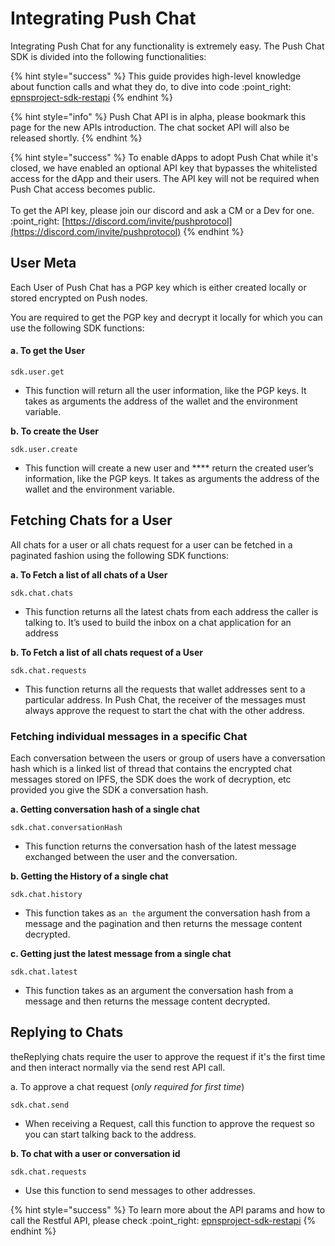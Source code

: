# Integrating Push Chat

Integrating Push Chat for any functionality is extremely easy. The Push Chat SDK is divided into the following functionalities:

{% hint style="success" %}
This guide provides high-level knowledge about function calls and what they do, to dive into code :point\_right: [epnsproject-sdk-restapi](../developer-tooling/push-sdk/sdk-packages-details/epnsproject-sdk-restapi/ "mention")
{% endhint %}

{% hint style="info" %}
Push Chat API is in alpha, please bookmark this page for the new APIs introduction. The chat socket API will also be released shortly.
{% endhint %}

{% hint style="success" %}
To enable dApps to adopt Push Chat while it's closed, we have enabled an optional API key that bypasses the whitelisted access for the dApp and their users. The API key will not be required when Push Chat access becomes public.\
\
To get the API key, please join our discord and ask a CM or a Dev for one. :point\_right: [https://discord.com/invite/pushprotocol](https://discord.com/invite/pushprotocol)
{% endhint %}

## User Meta

Each User of Push Chat has a PGP key which is either created locally or stored encrypted on Push nodes.&#x20;

You are required to get the PGP key and decrypt it locally for which you can use the following SDK functions:

#### **a.** To get the User

`sdk.user.get`

* This function will return all the user information, like the PGP keys. It takes as arguments the address of the wallet and the environment variable.

**b. To create the User**

`sdk.user.create`

* This function will create a new user and **** return the created user’s information, like the PGP keys. It takes as arguments the address of the wallet and the environment variable.

## Fetching Chats for a User

All chats for a user or all chats request for a user can be fetched in a paginated fashion using the following SDK functions:

**a. To Fetch  a list of all chats of a User**

`sdk.chat.chats`&#x20;

* This function returns all the latest chats from each address the caller is talking to. It’s used to build the inbox on a chat application for an address

**b. To Fetch a list of all chats request of a User**

`sdk.chat.requests`&#x20;

* This function returns all the requests that wallet addresses sent to a particular address. In Push Chat, the receiver of the messages must always approve the request to start the chat with the other address.

### Fetching individual messages in a specific Chat

Each conversation between the users or group of users have a conversation hash which is a linked list of thread that contains the encrypted chat messages stored on IPFS, the SDK does the work of decryption, etc provided you give the SDK a conversation hash.

**a. Getting conversation hash of a single chat**

`sdk.chat.conversationHash`

* This function returns the conversation hash of the latest message exchanged between the user and the conversation.

**b. Getting the History of a single chat**

`sdk.chat.history`

* This function takes as `an the` argument the conversation hash from a message and the pagination and then returns the message content decrypted.

**c. Getting just the latest message from a single chat**

`sdk.chat.latest`

* This function takes as an argument the conversation hash from a message and then returns the message content decrypted.

## Replying to Chats

theReplying chats require the user to approve the request if it's the first time and then interact normally via the send rest API call.

a. To approve a chat request (_only required for first time_)

`sdk.chat.send`

* When receiving a Request, call this function to approve the request so you can start talking back to the address.

**b. To chat with a user or conversation id**

`sdk.chat.requests`

* Use this function to send messages to other addresses.

{% hint style="success" %}
To learn more about the API params and how to call the Restful API, please check :point\_right: [epnsproject-sdk-restapi](../developer-tooling/push-sdk/sdk-packages-details/epnsproject-sdk-restapi/ "mention")
{% endhint %}
